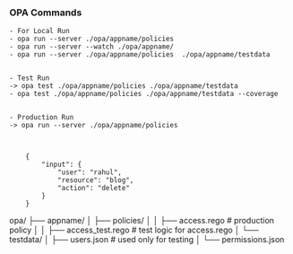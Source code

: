 ### OPA Commands
    - For Local Run
    - opa run --server ./opa/appname/policies
    - opa run --server --watch ./opa/appname/
    - opa run --server ./opa/appname/policies  ./opa/appname/testdata


    - Test Run
    -> opa test ./opa/appname/policies ./opa/appname/testdata
    - opa test ./opa/appname/policies ./opa/appname/testdata --coverage


    - Production Run
    -> opa run --server ./opa/appname/policies



        {
            "input": {
                "user": "rahul",
                "resource": "blog",
                "action": "delete"
            }
        }

opa/
├── appname/
│   ├── policies/
│   │   ├── access.rego           # production policy
│   │   ├── access_test.rego      # test logic for access.rego
│   └── testdata/
│       ├── users.json            # used only for testing
│       └── permissions.json



